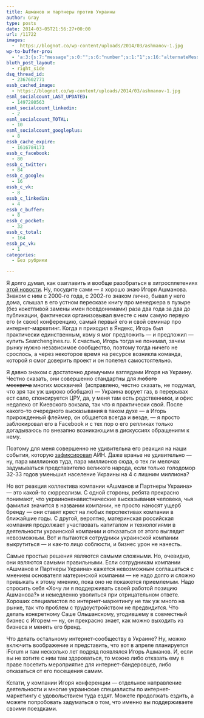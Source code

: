 ```yaml
---
title: Ашманов и партнеры против Украины
author: Gray
type: posts
date: 2014-03-05T21:56:27+00:00
url: /11722
images:
  -  https://blognot.co/wp-content/uploads/2014/03/ashmanov-1.jpg
wp-to-buffer-pro:
  - 'a:3:{s:7:"message";s:0:"";s:6:"number";s:1:"1";s:16:"alternateMessage";s:0:"";}'
bluth_post_layout:
  - right_side
dsq_thread_id:
  - 2367602771
essb_cached_image:
  - https://blognot.co/wp-content/uploads/2014/03/ashmanov-1.jpg
esml_socialcount_LAST_UPDATED:
  - 1497280563
esml_socialcount_linkedin:
  - 2
esml_socialcount_TOTAL:
  - 10
esml_socialcount_googleplus:
  - 8
essb_cache_expire:
  - 1616784173
essb_c_facebook:
  - 80
essb_c_twitter:
  - 84
essb_c_google:
  - 16
essb_c_vk:
  - 8
essb_c_linkedin:
  - 4
essb_c_buffer:
  - 8
essb_c_pocket:
  - 32
essb_c_total:
  - 164
essb_pc_vk:
  - 1
categories:
  - Без рубрики

---
```








Я долго думал, как озаглавить и вообще разобраться в хитросплетениях <a href="http://ain.ua/2014/03/05/515112" target="_blank">этой новости</a>. Ну, посудите сами — я хорошо знаю Игоря Ашманова. Знаком с ним с 2000-го года, с 2002-го знаком лично, бывал у него дома, слышал в его устном пересказе книгу про менеджера в пузыре (без кокетливой замены имен псевдонимами) раза два года за два до публикации, фактически организовывал вместе с ним самую первую его (и свою) конференцию, самый первый его и свой семинар про интернет-маркетинг. Когда я приходил в Яндекс, Игорь был практически единственным, кому я мог предложить — и предложил — купить Searchengines.ru. К счастью, Игорь тогда не понимал, зачем рынку нужно независимое сообщество, поэтому тогда ничего не срослось, а через некоторое время на ресурсе возникла команда, которой я смог доверить проект и он полетел самостоятельно.

Я давно знаком с достаточно дремучими взглядами Игоря на Украину. Честно сказать, они совершенно стандартны для <del>любого москвича</del> многих москвичей  (исправлено, честно сказать, не подумал, что зря так уж широко обобщаю) — Украина ворует газ, в перерывах ест сало, спонсируется ЦРУ, да, у меня там есть родственники, и офис недалеко от Киевского вокзала, так что я практически свой. После какого-то очередного высказывания в таком духе — а Игорь прирожденный флеймер, он общается всегда и везде, — я просто заблокировал его в Facebook и с тех пор о его репликах только догадываюсь по внезапно возникающим в дискуссиях обращениям к нему.

Поэтому для меня совершенно не удивительна его реакция на наши события, которую <a href="http://ain.ua/2014/03/05/515039" target="_blank">зафиксировал</a> АИН. Даже вранье не удивительно — ну, пара миллионов туда, пара миллионов сюда, о тех ли мелочах задумываться представителю великого народа, если только голодомор 32-33 годов уменьшил население Украины на 4 с лишним миллиона?

Но вот реакция коллектива компании &#171;Ашманов и Партнеры Украина&#187; — это какой-то сюрреализм. С одной стороны, ребята прекрасно понимают, что украиноненавистнические высказывания человека, чья фамилия значится в названии компании, не просто наносят ущерб бренду — они ставят крест на любых перспективах компании в ближайшие годы. С другой, вероятно, материнская российская компания продолжает участвовать капиталом и технологиями в деятельности украинской компании и отказаться от этого выглядит невозможным. Вот и пытаются сотрудники украинской компании выкрутиться — и как-то лицо соблюсти, и бизнес урон не нанесть.

Самые простые решения являются самыми сложными. Но, очевидно, они являются самыми правильными. Если сотрудникам компании &#171;Ашманов и Партнеры Украина&#187; кажется невозможным соглашаться с мнением основателя материнской компании — не надо долго и сложно привыкать к этому мнению, пока оно не покажется приемлемым. Надо спросить себя &#171;Хочу ли я поддерживать своей работой позицию Ашманова?&#187; и немедленно уволиться при отрицательном ответе. Хороших специалистов по интернет-маркетингу не так уж много на рынке, так что проблем с трудоустройством не предвидится. Что делать конкретному Саше Ольшанскому, угодившему в совместный бизнес с Игорем — ну, он прекрасно знает, как можно выходить из бизнеса и менять его бренд.

Что делать остальному интернет-сообществу в Украине? Ну, можно включить воображение и представить, что вот в апреле планируется iForum и там несколько лет подряд появлялся Игорь Ашманов. И, если вы не хотите с ним там здороваться, то можно либо отказать ему в праве посетить мероприятие для интернет-бандеровцев, либо отказаться от его посещения самим.

Кстати, у компании Игоря конференции — отдельное направление деятельности и многие украинские специалисты по интернет-маркетингу с удовольствием туда ездят. Можете продолжать ездить, а можете попробовать задуматься о том, что именно вы поддерживаете своими поездками.